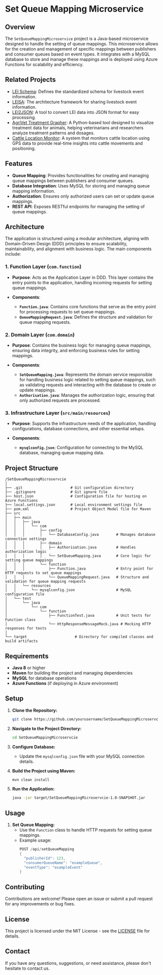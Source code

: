 
# Set Queue Mapping Microservice

## Overview

The `SetQueueMappingMicroservice` project is a Java-based microservice designed to handle the setting of queue mappings. This microservice allows for the creation and management of specific mappings between publishers and consumer queues based on event types. It integrates with a MySQL database to store and manage these mappings and is deployed using Azure Functions for scalability and efficiency.

## Related Projects

- [LEI Schema](https://github.com/mahirgamal/LEI-schema): Defines the standardized schema for livestock event information.
- [LEISA](https://github.com/mahirgamal/LEISA): The architecture framework for sharing livestock event information.
- [LEI2JSON](https://github.com/mahirgamal/LEI2JSON): A tool to convert LEI data into JSON format for easy processing.
- [AgriVet Treatment Grapher](https://github.com/mahirgamal/AgriVet-Treatment-Grapher): A Python-based tool designed to visualize treatment data for animals, helping veterinarians and researchers analyze treatment patterns and dosages.
- [Cattle Location Monitor](https://github.com/mahirgamal/Cattle-Location-Monitor): A system that monitors cattle location using GPS data to provide real-time insights into cattle movements and positioning.

## Features

- **Queue Mapping**: Provides functionalities for creating and managing queue mappings between publishers and consumer queues.
- **Database Integration**: Uses MySQL for storing and managing queue mapping information.
- **Authorization**: Ensures only authorized users can set or update queue mappings.
- **REST API**: Exposes RESTful endpoints for managing the setting of queue mappings.

## Architecture

The application is structured using a modular architecture, aligning with Domain-Driven Design (DDD) principles to ensure scalability, maintainability, and alignment with business logic. The main components include:

### 1. Function Layer (`com.function`)

- **Purpose**: Acts as the Application Layer in DDD. This layer contains the entry points to the application, handling incoming requests for setting queue mappings.

- **Components**:
  - **`Function.java`**: Contains core functions that serve as the entry point for processing requests to set queue mappings.
  - **`QueueMappingRequest.java`**: Defines the structure and validation for queue mapping requests.

### 2. Domain Layer (`com.domain`)

- **Purpose**: Contains the business logic for managing queue mappings, ensuring data integrity, and enforcing business rules for setting mappings.

- **Components**:
  - **`SetQueueMapping.java`**: Represents the domain service responsible for handling business logic related to setting queue mappings, such as validating requests and interacting with the database to create or update mappings.
  - **`Authorisation.java`**: Manages the authorization logic, ensuring that only authorized requests are processed.

### 3. Infrastructure Layer (`src/main/resources`)

- **Purpose**: Supports the infrastructure needs of the application, handling configurations, database connections, and other essential setups.

- **Components**:
  - **`mysqlconfig.json`**: Configuration for connecting to the MySQL database, managing queue mapping data.

## Project Structure

```
/SetQueueMappingMicroservcie
│
├── .git                      # Git configuration directory
├── .gitignore                # Git ignore file
├── host.json                 # Configuration file for hosting on Azure Functions
├── local.settings.json       # Local environment settings file
├── pom.xml                   # Project Object Model file for Maven
├── src
│   ├── main
│   │   ├── java
│   │   │   └── com
│   │   │       ├── config
│   │   │       │   └── DatabaseConfig.java        # Manages database connection settings
│   │   │       ├── domain
│   │   │       │   ├── Authorisation.java         # Handles authorization logic
│   │   │       │   └── SetQueueMapping.java       # Core logic for setting queue mappings
│   │   │       └── function
│   │   │           ├── Function.java              # Entry point for HTTP requests to set queue mappings
│   │   │           └── QueueMappingRequest.java   # Structure and validation for queue mapping requests
│   │   └── resources
│   │       └── mysqlconfig.json                   # MySQL configuration file
│   └── test
│       └── java
│           └── com
│               └── function
│                   ├── FunctionTest.java          # Unit tests for Function class
│                   └── HttpResponseMessageMock.java # Mocking HTTP responses for tests
│
└── target                      # Directory for compiled classes and build artifacts
```

## Requirements

- **Java 8** or higher
- **Maven** for building the project and managing dependencies
- **MySQL** for database operations
- **Azure Functions** (if deploying in Azure environment)

## Setup

1. **Clone the Repository:**
   ```bash
   git clone https://github.com/yourusername/SetQueueMappingMicroservcie.git
   ```
2. **Navigate to the Project Directory:**
   ```bash
   cd SetQueueMappingMicroservcie
   ```
3. **Configure Database:**
   - Update the `mysqlconfig.json` file with your MySQL connection details.

4. **Build the Project using Maven:**
   ```bash
   mvn clean install
   ```
5. **Run the Application:**
   ```bash
   java -jar target/SetQueueMappingMicroservcie-1.0-SNAPSHOT.jar
   ```

## Usage

1. **Set Queue Mapping:**
   - Use the `Function` class to handle HTTP requests for setting queue mappings.
   - Example usage:
     ```java
     POST /api/setQueueMapping
     {
       "publisherId": 123,
       "consumerQueueName": "exampleQueue",
       "eventType": "exampleEvent"
     }
     ```

## Contributing

Contributions are welcome! Please open an issue or submit a pull request for any improvements or bug fixes.

## License

This project is licensed under the MIT License - see the [LICENSE](LICENSE) file for details.

## Contact

If you have any questions, suggestions, or need assistance, please don't hesitate to contact us.
